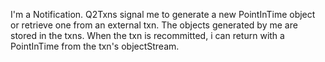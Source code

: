 I'm a Notification. Q2Txns signal me to generate a new PointInTime object or retrieve one from an external txn. The objects generated by me are stored in the txns. When the txn is recommitted, i can return with a PointInTime from the txn's objectStream.